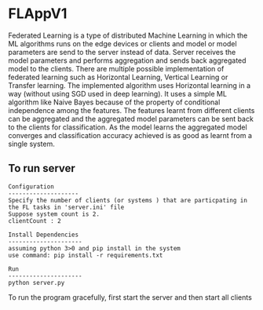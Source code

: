 # FLAppV1
 Federated Learning is a type of distributed Machine Learning in which the
 ML algorithms runs on the edge devices or clients and model or model
 parameters are send to the server instead of data. Server receives the model 
 parameters and performs aggregation and sends back aggregated model to the
 clients. There are multiple possible implementation of federated learning such as
 Horizontal Learning, Vertical Learning or Transfer learning. The implemented 
 algorithm uses Horizontal learning in a way (without using SGD used in deep learning). 
 It uses a simple ML algorithm like Naive Bayes because of the property of conditional
 independence among the features. The features learnt from different clients
 can be aggregated and the aggregated model parameters can be sent back to the 
 clients for classification. As the model learns the aggregated model converges 
 and classification accuracy achieved is as good as learnt from a single system.
 

To run server
------------------------------
	Configuration 
	--------------------
	Specify the number of clients (or systems ) that are particpating in the FL tasks in 'server.ini' file
	Suppose system count is 2.
	clientCount : 2

	Install Dependencies
	---------------------
	assuming python 3>0 and pip install in the system
	use command: pip install -r requirements.txt

	Run
	---------------------
	python server.py


To run the program gracefully, first start the server and then start all clients 
